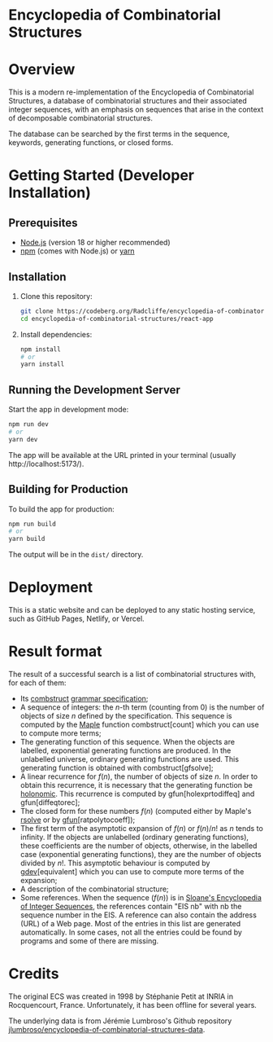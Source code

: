 # Encyclopedia of Combinatorial Structures

# Overview

This is a modern re-implementation of the Encyclopedia of Combinatorial Structures, a database of combinatorial 
structures and their associated integer sequences, with an emphasis on sequences
that arise in the context of decomposable combinatorial structures. 

The database can be searched by the first terms in the sequence, keywords, generating functions, or closed forms.

# Getting Started (Developer Installation)

## Prerequisites
- [Node.js](https://nodejs.org/) (version 18 or higher recommended)
- [npm](https://www.npmjs.com/) (comes with Node.js) or [yarn](https://yarnpkg.com/)

## Installation

1. Clone this repository:
   ```sh
   git clone https://codeberg.org/Radcliffe/encyclopedia-of-combinatorial-structures.git
   cd encyclopedia-of-combinatorial-structures/react-app
   ```
2. Install dependencies:
   ```sh
   npm install
   # or
   yarn install
   ```

## Running the Development Server

Start the app in development mode:
```sh
npm run dev
# or
yarn dev
```

The app will be available at the URL printed in your terminal (usually http://localhost:5173/).

## Building for Production

To build the app for production:
```sh
npm run build
# or
yarn build
```

The output will be in the `dist/` directory.

# Deployment

This is a static website and can be deployed to any static hosting service, such as GitHub Pages, Netlify, or Vercel.
# Result format

The result of a successful search is a list of combinatorial structures with, 
for each of them:

  * Its [combstruct](https://www.maplesoft.com/support/help/Maple/view.aspx?path=combstruct) 
   [grammar specification](https://maplesoft.com/support/help/maple/view.aspx?path=combstruct%2fspecification); 
  * A sequence of integers: the $n$-th term (counting from 0) is the number of objects 
    of size $n$ defined by the specification. 
    This sequence is computed by the [Maple](https://www.maplesoft.com/products/Maple/) 
    function combstruct[count] which you can use to compute more terms; 
  * The generating function of this sequence. 
    When the objects are labelled, exponential generating functions are produced. 
    In the unlabelled universe, ordinary generating functions are used. 
    This generating function is obtained with combstruct[gfsolve];
  * A linear recurrence for $f(n)$, the number of objects of size $n$. 
    In order to obtain this recurrence, it is necessary that the generating function 
    be [holonomic](https://en.wikipedia.org/wiki/Holonomic_function). This recurrence is computed by 
    gfun[holexprtodiffeq] and gfun[diffeqtorec];
  * The closed form for these numbers $f(n)$ (computed either by Maple's [rsolve](https://www.maplesoft.com/support/help/Maple/view.aspx?path=rsolve) or 
    by [gfun](https://www.maplesoft.com/support/help/Maple/view.aspx?path=gfun)[ratpolytocoeff]);
  * The first term of the asymptotic expansion of $f(n)$ or $f(n)/n!$ as $n$ tends to infinity. 
    If the objects are unlabelled (ordinary generating functions), 
    these coefficients are the number of objects, 
    otherwise, in the labelled case (exponential generating functions), 
    they are the number of objects divided by $n!$. This asymptotic behaviour is computed by 
    [gdev](https://dl.acm.org/doi/10.1145/122520.122521)[equivalent] which you can use to 
    compute more terms of the expansion;
  * A description of the combinatorial structure;
  * Some references. When the sequence $(f(n))$ is in 
    [Sloane's Encyclopedia of Integer Sequences](https://oeis.org), 
    the references contain "EIS nb" with nb the sequence number in the EIS. 
    A reference can also contain the address (URL) of a Web page. 
    Most of the entries in this list are generated automatically. 
    In some cases, not all the entries could be found by programs 
    and some of there are missing.

# Credits
The original ECS was created in 1998 by Stéphanie Petit at INRIA in Rocquencourt, France.
Unfortunately, it has been offline for several years. 

The underlying data is from Jérémie Lumbroso's Github repository
[jlumbroso/encyclopedia-of-combinatorial-structures-data](https://github.com/jlumbroso/encyclopedia-of-combinatorial-structures-data).
